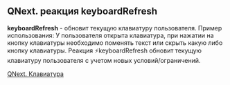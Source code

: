 ## QNext. реакция keyboardRefresh

**keyboardRefresh** - обновит текущую клавиатуру пользователя. Пример использования: У пользователя открыта клавиатура, при нажатии на кнопку клавиатуры необходимо поменять текст или скрыть какую либо кнопку клавиатуры. Реакция ⚡️keyboardRefresh обновит текущую клавиатуру пользователя с учетом новых условий/ограничений.



[QNext. Клавиатура](/docs-test/admin/keyboard-about)


